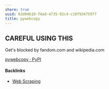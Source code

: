 ```yaml
---
share: true
uuid: 63d04b10-f4ad-4735-92c4-c18f93475977
title: pywebcopy
---
```

## CAREFUL USING THIS

Get's blocked by fandom.com and wikipedia.com

[pywebcopy · PyPI](https://pypi.org/project/pywebcopy/)

#### Backlinks

* [Web Scraping](/a4d5154b-6474-4bb6-8a82-ed04bfc722ab)